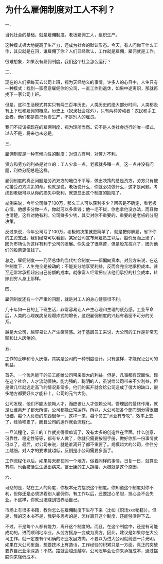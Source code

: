 # 为什么雇佣制度对工人不利？

一、

当代社会的基础，就是雇佣制度。老板雇佣工人，组织生产。

这种模式极大地提高了生产力，还成为社会的默认形态。今天，有人问你干什么工作，其实就是在问，谁雇佣了你？人们已经默认，工作就是雇佣，雇佣就是工作。

很难想象，如果没有雇佣制度，我们这个社会怎么运行？

二、

现在的人们把每天去公司上班，视为天经地义的事情。许多人的心目中，人生只有一种模式：找到一家愿意雇佣你的公司，一直工作到退休，如果中途离职，那就再找下一家公司上班。

但是，这种生活模式其实只有两三百年历史。人类历史的绝大部分时间，人类都没有上下班和雇佣的概念。历史上（奴隶社会除外），只有两种劳动者：农民和手工业者。他们都是自己负责生产，不是别人的雇员。

我们不应该把现在的雇佣制度，视为理所当然。它不是人类社会运行的唯一模式，过去不是，将来也未必是。

三、

雇佣制度是一种有倾向性的制度：对资方有利，对劳方不利。

资方和劳方的利益是对立的：工人少拿一点，老板就多赚一点。这一点并没有问题，利益分配总是这样。

雇佣制度的真正问题是劳资双方的地位不平等，做出决策的总是资方，劳方只有被动接受资方决策的命。也就是说，老板说什么，你就必须做什么，这才是问题。考虑到老板可以从你的损失中获利，就更显出这个制度的缺陷了。

举例来说，今年公司赚了100万，那么工人可以获利多少？回答是不确定，看老板心情。他想多分你一点，你就可以多拿钱；他一毛不拔，你也拿他没办法，而且你也清楚，这样对他有利。公司赚多少钱，其实对你不重要的，重要的是老板的分配决策。

反过来说，今年公司亏了100万，老板的决策就更简单了，就是把你解雇，省下你的工资支出。我们经常可以看到，某家公司宣布解雇员工以后，股价反而上涨了，因为市场认为这样有利于公司的发展。你失业了很痛苦，但是股东高兴了，因为他们的股票更值钱了。

总之，雇佣制度——乃至总体的当代社会制度——都偏向资本。对劳方来说，在这种制度下，人生完全是被动的：不能充分地享受利益，反而会完全地承担成本。甚至还常常承担超出自己份额的成本，就像富人经常把应该他们承担的社会成本，转嫁到穷人身上那样。

四、

雇佣制度还有一个严重的问题，就是对工人的身心健康很不利。

几十年如一日的上下班生活，非常容易让人产生心理和生理的疲劳感。工业革命后，人类的心理疾病呈现爆炸式的增长，这跟雇佣制度的兴起有着密不可分的关系。

越是大公司，越容易让人产生疲劳感。对于基层员工来说，大公司的工作是非常无聊和让人厌倦的。

五、

工作的乏味和令人厌倦，其实是公司的一种制度设计。只有这样，才能保证公司的利益。

首先，一个优秀能干的员工能给公司带来很大的利益。但是，凡事都有双面性。现在这个社会，人才流动很快。能力强的、聪明的人，虽说给公司带来不少利益，但是做几年就远走高飞的情况非常多。他们的离开就会给公司造成了很大的缺口，很多地方都要好久才能补上，公司的元气大伤。

公司发现，他们不能太依赖人才，而应该让人才依赖公司。管理层的最终作用，就是让谁离开了都无所谓，公司都能正常运作。所以，大公司把各个部门划分得很细很细，每个人负责的东西很单一。这样一来，每个员工“术业有专攻”，效率上去了，经验积累了，而且公司的运作就会流程化。

一旦流程化，员工的工作就变得很单调了，没有太多的创造性在里面。什么创意、可靠性、稳定性等等，都有专人做了，你就只需要按照手册，做好你那一份事情就可以了。最后，对公司来说，就是谁离开了都不重要了。规模越大的公司，往往分工越细，对人才的要求就越低，反倒是小公司需要多面手。

工作流程化以后，如果每天都在同一个地方，做着同样的事情，日复一日，就算没有病，也会被活生生逼出病来。富士康的工人跳楼，大概就是这个原因。

六、

可悲的是，站在工人的角度，你根本无力摆脱这个制度。你知道这个制度对你不利，但你还是必须求着别人雇佣你，有工作以后，还要提心吊胆，担心会不会失业。不这样，你就没法赚到钱养活自己。

市场上有很多书籍，教你怎么在雇佣制度下生存下来（比如《职场xxx秘籍》）。但是，我的这本书不是，我更多思考的是，怎样离开这个制度，还能够活得下去。

不过，不是每个人都有能力，离开这个制度的。而且，在这个制度中，还是有可能成功的，进而顺利地毕业，从劳方摇身一变成为资方。因此，建议是如果你在大公司工作，就一定要有个明确的职业发展方向，不要以为进大公司就前途一片光明。如果在大公司里面，想要技术上有造诣，工作经验的积累只是一方面，真正的突破要靠自己业余深造！不然，路就会越走越窄，公司迟早会让你来承担成本，通过摆脱你来降低成本。

